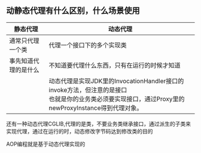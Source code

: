 ## 动静态代理有什么区别，什么场景使用
|  静态代理 |  动态代理 |
| ------------ | ------------ |
|  通常只代理一个类 | 代理一个接口下的多个实现类  |
|  事先知道代理的是什么 | 不知道要代理什么东西，只有在运行的时候才知道  |
| |动态代理是实现JDK里的InvocationHandler接口的invoke方法，但注意的是接口 <br>也就是你的业务类必须要实现接口，通过Proxy里的newProxyInstance得到代理对象。| 

还有一种动态代理CGLIB,代理的是类，不要业务类继承接口，通过派生的子类来实现代理，通过在运行的时，动态修改字节码达到修改类的目的

AOP编程就是基于动态代理实现的